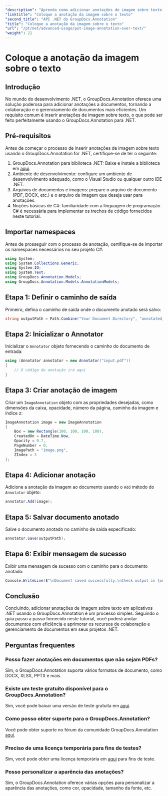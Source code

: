 ```yaml
---
"description": "Aprenda como adicionar anotações de imagem sobre texto no .NET usando o GroupDocs.Annotation para gerenciamento eficiente de documentos e colaboração."
"linktitle": "Coloque a anotação da imagem sobre o texto"
"second_title": "API .NET do GroupDocs.Annotation"
"title": "Coloque a anotação da imagem sobre o texto"
"url": "/pt/net/advanced-usage/put-image-annotation-over-text/"
"weight": 21
---
```


# Coloque a anotação da imagem sobre o texto

## Introdução
No mundo do desenvolvimento .NET, o GroupDocs.Annotation oferece uma solução poderosa para adicionar anotações a documentos, tornando a colaboração e o gerenciamento de documentos mais eficientes. Um requisito comum é inserir anotações de imagem sobre texto, o que pode ser feito perfeitamente usando o GroupDocs.Annotation para .NET.
## Pré-requisitos
Antes de começar o processo de inserir anotações de imagem sobre texto usando o GroupDocs.Annotation for .NET, certifique-se de ter o seguinte:
1. GroupDocs.Annotation para biblioteca .NET: Baixe e instale a biblioteca em [aqui](https://releases.groupdocs.com/annotation/net/).
2. Ambiente de desenvolvimento: configure um ambiente de desenvolvimento adequado, como o Visual Studio ou qualquer outro IDE .NET.
3. Arquivos de documentos e imagens: prepare o arquivo de documento (PDF, DOCX, etc.) e o arquivo de imagem que deseja usar para anotações.
4. Noções básicas de C#: familiaridade com a linguagem de programação C# é necessária para implementar os trechos de código fornecidos neste tutorial.

## Importar namespaces
Antes de prosseguir com o processo de anotação, certifique-se de importar os namespaces necessários no seu projeto C#:
```csharp
using System;
using System.Collections.Generic;
using System.IO;
using System.Text;
using GroupDocs.Annotation.Models;
using GroupDocs.Annotation.Models.AnnotationModels;
```
## Etapa 1: Definir o caminho de saída
Primeiro, defina o caminho de saída onde o documento anotado será salvo:
```csharp
string outputPath = Path.Combine("Your Document Directory", "annotated_document.pdf");
```
## Etapa 2: Inicializar o Annotator
Inicializar o `Annotator` objeto fornecendo o caminho do documento de entrada:
```csharp
using (Annotator annotator = new Annotator("input.pdf"))
{
    // O código de anotação irá aqui
}
```
## Etapa 3: Criar anotação de imagem
Criar um `ImageAnnotation` objeto com as propriedades desejadas, como dimensões da caixa, opacidade, número da página, caminho da imagem e índice z:
```csharp
ImageAnnotation image = new ImageAnnotation
{
    Box = new Rectangle(100, 100, 100, 100),
    CreatedOn = DateTime.Now,
    Opacity = 0.7,
    PageNumber = 0,
    ImagePath = "image.png",
    ZIndex = 3
};
```
## Etapa 4: Adicionar anotação
Adicione a anotação da imagem ao documento usando o `Add` método do `Annotator` objeto:
```csharp
annotator.Add(image);
```
## Etapa 5: Salvar documento anotado
Salve o documento anotado no caminho de saída especificado:
```csharp
annotator.Save(outputPath);
```
## Etapa 6: Exibir mensagem de sucesso
Exibir uma mensagem de sucesso com o caminho para o documento anotado:
```csharp
Console.WriteLine($"\nDocument saved successfully.\nCheck output in {outputPath}.");
```

## Conclusão
Concluindo, adicionar anotações de imagem sobre texto em aplicativos .NET usando o GroupDocs.Annotation é um processo simples. Seguindo o guia passo a passo fornecido neste tutorial, você poderá anotar documentos com eficiência e aprimorar os recursos de colaboração e gerenciamento de documentos em seus projetos .NET.
## Perguntas frequentes
### Posso fazer anotações em documentos que não sejam PDFs?
Sim, o GroupDocs.Annotation suporta vários formatos de documento, como DOCX, XLSX, PPTX e mais.
### Existe um teste gratuito disponível para o GroupDocs.Annotation?
Sim, você pode baixar uma versão de teste gratuita em [aqui](https://releases.groupdocs.com/).
### Como posso obter suporte para o GroupDocs.Annotation?
Você pode obter suporte no fórum da comunidade GroupDocs.Annotation [aqui](https://forum.groupdocs.com/c/annotation/10).
### Preciso de uma licença temporária para fins de testes?
Sim, você pode obter uma licença temporária em [aqui](https://purchase.groupdocs.com/temporary-license/) para fins de teste.
### Posso personalizar a aparência das anotações?
Sim, o GroupDocs.Annotation oferece várias opções para personalizar a aparência das anotações, como cor, opacidade, tamanho da fonte, etc.